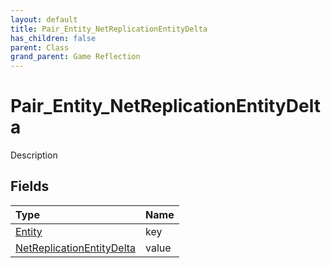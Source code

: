 ```yaml
---
layout: default
title: Pair_Entity_NetReplicationEntityDelta
has_children: false
parent: Class
grand_parent: Game Reflection
---
```

# Pair_Entity_NetReplicationEntityDelta
Description 

## Fields

| Type | Name |
|:----------|:--------------|
| [Entity](/riftbreaker-wiki/docs/game-reflection/classes/entity/) | key |
| [NetReplicationEntityDelta](/riftbreaker-wiki/docs/game-reflection/classes/net_replication_entity_delta/) | value |

